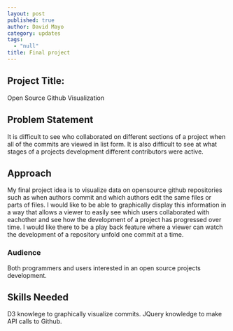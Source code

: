 ```yaml
---
layout: post
published: true
author: David Mayo
category: updates
tags: 
  - "null"
title: Final project
---
```



## Project Title:
Open Source Github Visualization

## Problem Statement
It is difficult to see who collaborated on different sections of a project when all of the commits are viewed in list form. It is also difficult to see at what stages of a projects development different contributors were active.

## Approach
My final project idea is to visualize data on opensource github repositories such as when authors commit and which authors edit the same files or parts of files. I would like to be able to graphically display this information in a way that allows a viewer to easily see which users collaborated with eachother and see how the development of a project has progressed over time. I would like there to be a play back feature where a viewer can watch the development of a repository unfold one commit at a time.

### Audience
Both programmers and users interested in an open source projects development.

## Skills Needed
D3 knowlege to graphically visualize commits.
JQuery knowledge to make API calls to Github.
